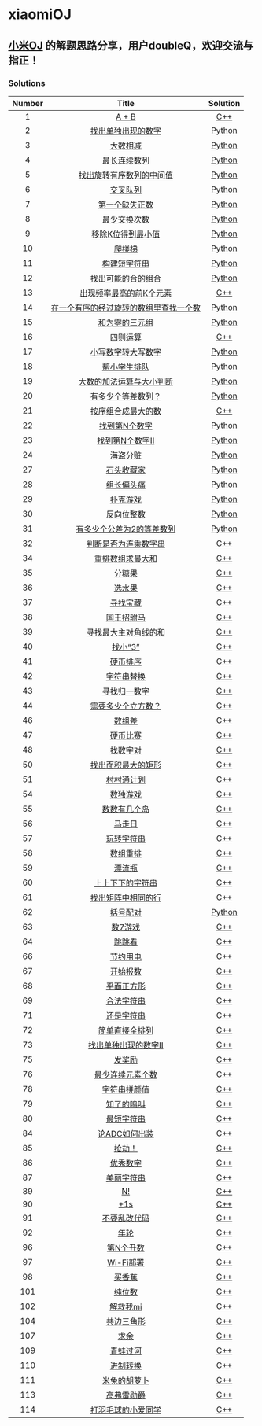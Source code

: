 xiaomiOJ
========

## [小米OJ](https://code.mi.com/site/index) 的解题思路分享，用户doubleQ，欢迎交流与指正！

### Solutions
|Number|Title|Solution| 
|:---:|:-----:|:--------:|
|1|[A + B](https://code.mi.com/problem/list/view?id=1) | [C++](./solutions/1.A+B/add.cpp)
|2|[找出单独出现的数字](https://code.mi.com/problem/list/view?id=2) | [Python](./solutions/2.找出单独出现的数字/SingleNumber.py)
|3|[大数相减](https://code.mi.com/problem/list/view?id=3) | [Python](./solutions/3.大数相减/main.py)
|4|[最长连续数列](https://code.mi.com/problem/list/view?id=4) | [Python](./solutions/4.最长连续数列/main.py)
|5|[找出旋转有序数列的中间值](https://code.mi.com/problem/list/view?id=5) | [Python](./solutions/5.找出旋转有序数列的中间值/main.py)
|6|[交叉队列](https://code.mi.com/problem/list/view?id=6) | [Python](./solutions/6.交叉队列/main.py)
|7|[第一个缺失正数](https://code.mi.com/problem/list/view?id=7) | [Python](./solutions/7.第一个缺失正数/main.py)
|8|[最少交换次数](https://code.mi.com/problem/list/view?id=8) | [Python](./solutions/8.最少交换次数/main.py)
|9|[移除K位得到最小值](https://code.mi.com/problem/list/view?id=9) | [Python](./solutions/9.移除K位得到最小值/main.py)
|10|[爬楼梯](https://code.mi.com/problem/list/view?id=10) | [Python](./solutions/10.爬楼梯/main.py)
|11|[构建短字符串](https://code.mi.com/problem/list/view?id=11) | [Python](./solutions/11.构建短字符串/main.py)
|12|[找出可能的合的组合](https://code.mi.com/problem/list/view?id=12) | [Python](./solutions/12.找出可能的合的组合/main.py)
|13|[出现频率最高的前K个元素](https://code.mi.com/problem/list/view?id=13) | [C++](./solutions/13.出现频率最高的前K个元素/main.cpp)
|14|[在一个有序的经过旋转的数组里查找一个数](https://code.mi.com/problem/list/view?id=14) | [Python](./solutions/14.在一个有序的经过旋转的数组里查找一个数/main.py)
|15|[和为零的三元组](https://code.mi.com/problem/list/view?id=15) | [Python](./solutions/15.和为零的三元组/main.py)
|16|[四则运算](https://code.mi.com/problem/list/view?id=16) | [C++](./solutions/16.四则运算/main.cpp)
|17|[小写数字转大写数字](https://code.mi.com/problem/list/view?id=17) | [Python](./solutions/17.小写数字转大写数字/main.py)
|18|[帮小学生排队](https://code.mi.com/problem/list/view?id=18) | [Python](./solutions/18.帮小学生排队/main.py)
|19|[大数的加法运算与大小判断](https://code.mi.com/problem/list/view?id=19) | [Python](./solutions/19.大数的加法运算与大小判断/main.py)
|20|[有多少个等差数列？](https://code.mi.com/problem/list/view?id=20) | [Python](./solutions/20.有多少个等差数列？/main.py)
|21|[按序组合成最大的数](https://code.mi.com/problem/list/view?id=21) | [C++](./solutions/21.按序组合成最大的数/main.cpp)
|22|[找到第N个数字](https://code.mi.com/problem/list/view?id=22) | [Python](./solutions/22.找到第N个数字/main.py)
|23|[找到第N个数字II](https://code.mi.com/problem/list/view?id=23) | [Python](./solutions/23.找到第N个数字II/main.py)
|24|[海盗分赃](https://code.mi.com/problem/list/view?id=24) | [Python](./solutions/24.海盗分赃/main.py)
|27|[石头收藏家](https://code.mi.com/problem/list/view?id=27) | [Python](./solutions/27.石头收藏家/main.py)
|28|[组长偏头痛](https://code.mi.com/problem/list/view?id=28) | [Python](./solutions/28.组长偏头痛/main.py)
|29|[扑克游戏](https://code.mi.com/problem/list/view?id=29) | [Python](./solutions/29.扑克游戏/main.py)
|30|[反向位整数](https://code.mi.com/problem/list/view?id=30) | [Python](./solutions/30.反向位整数/main.py)
|31|[有多少个公差为2的等差数列](https://code.mi.com/problem/list/view?id=31) | [Python](./solutions/31.有多少个公差为2的等差数列/main.py)
|32|[判断是否为连乘数字串](https://code.mi.com/problem/list/view?id=32) | [C++](./solutions/32.判断是否为连乘数字串/main.cpp)
|34|[重排数组求最大和](https://code.mi.com/problem/list/view?id=34) | [C++](./solutions/34.重排数组求最大和/main.cpp)
|35|[分糖果](https://code.mi.com/problem/list/view?id=35) | [C++](./solutions/35.分糖果/main.cpp)
|36|[选水果](https://code.mi.com/problem/list/view?id=36) | [C++](./solutions/36.选水果/main.cpp)
|37|[寻找宝藏](https://code.mi.com/problem/list/view?id=37) | [C++](./solutions/37.寻找宝藏/main.cpp)
|38|[国王招驸马](https://code.mi.com/problem/list/view?id=38) | [C++](./solutions/38.国王招驸马/main.cpp)
|39|[寻找最大主对角线的和](https://code.mi.com/problem/list/view?id=39) | [C++](./solutions/39.寻找最大主对角线的和/main.cpp)
|40|[找小“3”](https://code.mi.com/problem/list/view?id=40) | [C++](./solutions/40.找小“3”/main.cpp)
|41|[硬币排序](https://code.mi.com/problem/list/view?id=41) | [C++](./solutions/41.硬币排序/main.cpp)
|42|[字符串替换](https://code.mi.com/problem/list/view?id=42) | [C++](./solutions/42.字符串替换/main.cpp)
|43|[寻找归一数字](https://code.mi.com/problem/list/view?id=43) | [C++](./solutions/43.寻找归一数字/main.cpp)
|44|[需要多少个立方数？](https://code.mi.com/problem/list/view?id=44) | [C++](./solutions/44.需要多少个立方数？/main.cpp)
|46|[数组差](https://code.mi.com/problem/list/view?id=46) | [C++](./solutions/46.数组差/main.cpp)
|47|[硬币比赛](https://code.mi.com/problem/list/view?id=47) | [C++](./solutions/47.硬币比赛/main.cpp)
|48|[找数字对](https://code.mi.com/problem/list/view?id=48) | [C++](./solutions/48.找数字对/main.cpp)
|50|[找出面积最大的矩形](https://code.mi.com/problem/list/view?id=50) | [C++](./solutions/50.找出面积最大的矩形/main.cpp)
|51|[村村通计划](https://code.mi.com/problem/list/view?id=51) | [C++](./solutions/51.村村通计划/main.cpp)
|54|[数独游戏](https://code.mi.com/problem/list/view?id=54) | [C++](./solutions/54.数独游戏/main.cpp)
|55|[数数有几个岛](https://code.mi.com/problem/list/view?id=55) | [C++](./solutions/55.数数有几个岛/main.cpp)
|56|[马走日](https://code.mi.com/problem/list/view?id=56) | [C++](./solutions/56.马走日/main.cpp)
|57|[玩转字符串](https://code.mi.com/problem/list/view?id=57) | [C++](./solutions/57.玩转字符串/main.cpp)
|58|[数组重排](https://code.mi.com/problem/list/view?id=58) | [C++](./solutions/58.数组重排/main.cpp)
|59|[漂流瓶](https://code.mi.com/problem/list/view?id=59) | [C++](./solutions/59.漂流瓶/main.cpp)
|60|[上上下下的字符串](https://code.mi.com/problem/list/view?id=60) | [C++](./solutions/60.上上下下的字符串/main.cpp)
|61|[找出矩阵中相同的行](https://code.mi.com/problem/list/view?id=61) | [C++](./solutions/61.找出矩阵中相同的行/main.cpp)
|62|[括号配对](https://code.mi.com/problem/list/view?id=62) | [Python](./solutions/62.括号配对/main.py)
|63|[数7游戏](https://code.mi.com/problem/list/view?id=63) | [C++](./solutions/63.数7游戏/main.cpp)
|64|[跳跳看](https://code.mi.com/problem/list/view?id=64) | [C++](./solutions/64.跳跳看/main.cpp)
|66|[节约用电](https://code.mi.com/problem/list/view?id=66) | [C++](./solutions/66.节约用电/main.cpp)
|67|[开始报数](https://code.mi.com/problem/list/view?id=67) | [C++](./solutions/67.开始报数/main.cpp)
|68|[平面正方形](https://code.mi.com/problem/list/view?id=68) | [C++](./solutions/68.平面正方形/main.cpp)
|69|[合法字符串](https://code.mi.com/problem/list/view?id=69) | [C++](./solutions/69.合法字符串/main.cpp)
|71|[还是字符串](https://code.mi.com/problem/list/view?id=71) | [C++](./solutions/71.还是字符串/main.cpp)
|72|[简单直接全排列](https://code.mi.com/problem/list/view?id=72) | [C++](./solutions/72.简单直接全排列/main.cpp)
|73|[找出单独出现的数字II](https://code.mi.com/problem/list/view?id=73) | [C++](./solutions/73.找出单独出现的数字II/main.cpp)
|75|[发奖励](https://code.mi.com/problem/list/view?id=75) | [C++](./solutions/75.发奖励/main.cpp)
|76|[最少连续元素个数](https://code.mi.com/problem/list/view?id=76) | [C++](./solutions/76.最少连续元素个数/main.cpp)
|78|[字符串拼颜值](https://code.mi.com/problem/list/view?id=78) | [C++](./solutions/78.字符串拼颜值/main.cpp)
|79|[知了的鸣叫](https://code.mi.com/problem/list/view?id=79) | [C++](./solutions/79.知了的鸣叫/main.cpp)
|80|[最短字符串](https://code.mi.com/problem/list/view?id=80) | [C++](./solutions/80.最短字符串/main.cpp)
|84|[论ADC如何出装](https://code.mi.com/problem/list/view?id=84) | [C++](./solutions/84.论ADC如何出装/main.cpp)
|85|[抢劫！](https://code.mi.com/problem/list/view?id=85) | [C++](./solutions/85.抢劫！/main.cpp)
|86|[优秀数字](https://code.mi.com/problem/list/view?id=86) | [C++](./solutions/86.优秀数字/main.cpp)
|87|[美丽字符串](https://code.mi.com/problem/list/view?id=87) | [C++](./solutions/87.美丽字符串/main.cpp)
|89|[N!](https://code.mi.com/problem/list/view?id=89) | [C++](./solutions/89.N!/main.cpp)
|90|[+1s](https://code.mi.com/problem/list/view?id=90) | [C++](./solutions/90.+1s/main.cpp)
|91|[不要乱改代码](https://code.mi.com/problem/list/view?id=91) | [C++](./solutions/91.不要乱改代码/main.cpp)
|92|[年轮](https://code.mi.com/problem/list/view?id=92) | [C++](./solutions/92.年轮/main.cpp)
|96|[第N个丑数](https://code.mi.com/problem/list/view?id=96) | [C++](./solutions/96.第N个丑数/main.cpp)
|97|[Wi-Fi部署](https://code.mi.com/problem/list/view?id=97) | [C++](./solutions/97.Wi-Fi部署/main.cpp)
|98|[买香蕉](https://code.mi.com/problem/list/view?id=98) | [C++](./solutions/98.买香蕉/main.cpp)
|101|[纯位数](https://code.mi.com/problem/list/view?id=101) | [C++](./solutions/101.纯位数/main.cpp)
|102|[解救我mi](https://code.mi.com/problem/list/view?id=102) | [C++](./solutions/102.解救我mi/main.cpp)
|104|[共边三角形](https://code.mi.com/problem/list/view?id=104) | [C++](./solutions/104.共边三角形/main.cpp)
|107|[求余](https://code.mi.com/problem/list/view?id=107) | [C++](./solutions/107.求余/main.cpp)
|109|[青蛙过河](https://code.mi.com/problem/list/view?id=109) | [C++](./solutions/109.青蛙过河/main.cpp)
|110|[进制转换](https://code.mi.com/problem/list/view?id=110) | [C++](./solutions/110.进制转换/main.cpp)
|111|[米兔的胡萝卜](https://code.mi.com/problem/list/view?id=111) | [C++](./solutions/111.米兔的胡萝卜/main.cpp)
|113|[高弗雷勋爵](https://code.mi.com/problem/list/view?id=113) | [C++](./solutions/113.高弗雷勋爵/main.cpp)
|114|[打羽毛球的小爱同学](https://code.mi.com/problem/list/view?id=114) | [C++](./solutions/114.打羽毛球的小爱同学/main.cpp)
